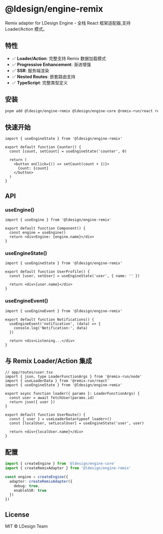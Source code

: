 # @ldesign/engine-remix

Remix adapter for LDesign Engine - 全栈 React 框架适配器,支持 Loader/Action 模式。

## 特性

- ✅ **Loader/Action**: 完整支持 Remix 数据加载模式
- ✅ **Progressive Enhancement**: 渐进增强
- ✅ **SSR**: 服务端渲染
- ✅ **Nested Routes**: 嵌套路由支持
- ✅ **TypeScript**: 完整类型定义

## 安装

```bash
pnpm add @ldesign/engine-remix @ldesign/engine-core @remix-run/react react
```

## 快速开始

```tsx
import { useEngineState } from '@ldesign/engine-remix'

export default function Counter() {
  const [count, setCount] = useEngineState('counter', 0)
  
  return (
    <button onClick={() => setCount(count + 1)}>
      Count: {count}
    </button>
  )
}
```

## API

### useEngine()

```tsx
import { useEngine } from '@ldesign/engine-remix'

export default function Component() {
  const engine = useEngine()
  return <div>Engine: {engine.name}</div>
}
```

### useEngineState()

```tsx
import { useEngineState } from '@ldesign/engine-remix'

export default function UserProfile() {
  const [user, setUser] = useEngineState('user', { name: '' })
  
  return <div>{user.name}</div>
}
```

### useEngineEvent()

```tsx
import { useEngineEvent } from '@ldesign/engine-remix'

export default function Notifications() {
  useEngineEvent('notification', (data) => {
    console.log('Notification:', data)
  })
  
  return <div>Listening...</div>
}
```

## 与 Remix Loader/Action 集成

```tsx
// app/routes/user.tsx
import { json, type LoaderFunctionArgs } from '@remix-run/node'
import { useLoaderData } from '@remix-run/react'
import { useEngineState } from '@ldesign/engine-remix'

export async function loader({ params }: LoaderFunctionArgs) {
  const user = await fetchUser(params.id)
  return json({ user })
}

export default function UserRoute() {
  const { user } = useLoaderData<typeof loader>()
  const [localUser, setLocalUser] = useEngineState('user', user)
  
  return <div>{localUser.name}</div>
}
```

## 配置

```typescript
import { createEngine } from '@ldesign/engine-core'
import { createRemixAdapter } from '@ldesign/engine-remix'

const engine = createEngine({
  adapter: createRemixAdapter({
    debug: true,
    enableSSR: true
  })
})
```

## License

MIT © LDesign Team

